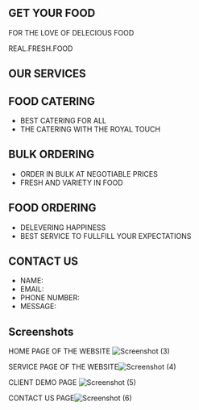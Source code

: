 
##  GET YOUR FOOD
FOR THE LOVE OF DELECIOUS FOOD

REAL.FRESH.FOOD
## OUR SERVICES

## FOOD CATERING

- BEST CATERING FOR ALL
- THE CATERING WITH THE ROYAL TOUCH

## BULK ORDERING

- ORDER IN BULK AT NEGOTIABLE PRICES
- FRESH AND VARIETY IN FOOD

## FOOD ORDERING

- DELEVERING HAPPINESS
- BEST SERVICE TO FULLFILL YOUR EXPECTATIONS
## CONTACT US

- NAME:
- EMAIL:
- PHONE NUMBER:
- MESSAGE:
## Screenshots 
HOME PAGE OF THE WEBSITE ![Screenshot (3)](https://user-images.githubusercontent.com/113004109/200877966-bd767009-c3d8-4f2d-89af-feb0f4afcd7e.png)


SERVICE PAGE OF THE WEBSITE![Screenshot (4)](https://user-images.githubusercontent.com/113004109/200878269-dc50c62d-ac8e-4969-be86-022ebe2f71e1.png)


CLIENT DEMO PAGE ![Screenshot (5)](https://user-images.githubusercontent.com/113004109/200878696-d2e0a742-f1dc-47d9-b7b0-ca82b6ad0a14.png)



CONTACT US PAGE![Screenshot (6)](https://user-images.githubusercontent.com/113004109/200879100-19944eae-b062-4bea-bb08-1c6857c89f68.png)
